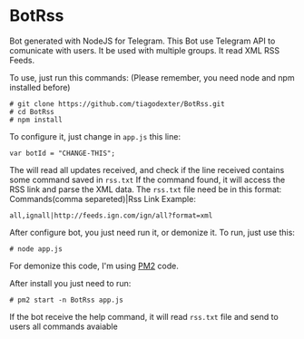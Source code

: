 # BotRss
Bot generated with NodeJS for Telegram.
This Bot use Telegram API to comunicate with users.
It be used with multiple groups.
It read XML RSS Feeds.

To use, just run this commands: (Please remember, you need node and npm installed before)
```
# git clone https://github.com/tiagodexter/BotRss.git
# cd BotRss
# npm install
```

To configure it, just change in `app.js` this line:
```
var botId = "CHANGE-THIS";
```

The will read all updates received, and check if the line received contains some command saved in `rss.txt`
If the command found, it will access the RSS link and parse the XML data.
The `rss.txt` file need be in this format:
Commands(comma separeted)|Rss Link
Example:
```
all,ignall|http://feeds.ign.com/ign/all?format=xml
```
After configure bot, you just need run it, or demonize it.
To run, just use this:
```
# node app.js
```
For demonize this code, I'm using [PM2](http://pm2.keymetrics.io/) code.

After install you just need to run:
```
# pm2 start -n BotRss app.js
```

If the bot receive the help command, it will read `rss.txt` file and send to users all commands avaiable